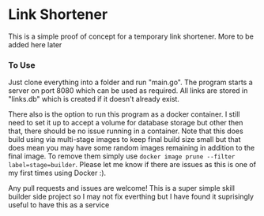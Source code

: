 # Link Shortener
This is a simple proof of concept for a temporary link shortener. More to be added here later

### To Use
Just clone everything into a folder and run "main.go". The program starts a server on port 8080 which can be used as required. All links are stored in "links.db" which is created if it doesn't already exist. 

There also is the option to run this program as a docker container. I still need to set it up to accept a volume for database storage but other then that, there should be no issue running in a container. Note that this does build using via multi-stage images to keep final build size small but that does mean you may have some random images remaining in addition to the final image. To remove them simply use `docker image prune --filter label=stage=builder`. Please let me know if there are issues as this is one of my first times using Docker :).


Any pull requests and issues are welcome! This is a super simple skill builder side project so I may not fix everthing but I have found it suprisingly useful to have this as a service
